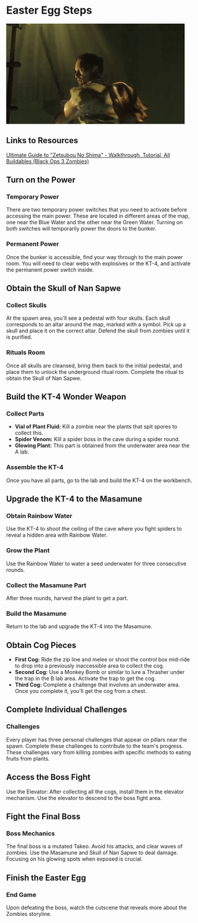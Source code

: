 # Easter Egg Steps

![ ](https://github.com/evanreidsmith7/bo3-brothers/blob/main/ZetsubouNoShima/misc/tak.gif)

## Links to Resources

[Ultimate Guide to "Zetsubou No Shima" - Walkthrough, Tutorial, All Buildables (Black Ops 3 Zombies)](https://www.gamesatlas.com/cod-black-ops-3/zombies/zetsubou-no-shima-easter-egg-guide)

## Turn on the Power

### Temporary Power

There are two temporary power switches that you need to activate before accessing the main power. These are located in different areas of the map, one near the Blue Water and the other near the Green Water. Turning on both switches will temporarily power the doors to the bunker.

### Permanent Power

Once the bunker is accessible, find your way through to the main power room. You will need to clear webs with explosives or the KT-4, and activate the permanent power switch inside.

## Obtain the Skull of Nan Sapwe

### Collect Skulls

At the spawn area, you'll see a pedestal with four skulls. Each skull corresponds to an altar around the map, marked with a symbol. Pick up a skull and place it on the correct altar. Defend the skull from zombies until it is purified.

### Rituals Room

Once all skulls are cleansed, bring them back to the initial pedestal, and place them to unlock the underground ritual room. Complete the ritual to obtain the Skull of Nan Sapwe.

## Build the KT-4 Wonder Weapon

### Collect Parts

- **Vial of Plant Fluid:** Kill a zombie near the plants that spit spores to collect this.
- **Spider Venom:** Kill a spider boss in the cave during a spider round.
- **Glowing Plant:** This part is obtained from the underwater area near the A lab.

### Assemble the KT-4

Once you have all parts, go to the lab and build the KT-4 on the workbench.

## Upgrade the KT-4 to the Masamune

### Obtain Rainbow Water

Use the KT-4 to shoot the ceiling of the cave where you fight spiders to reveal a hidden area with Rainbow Water.

### Grow the Plant

Use the Rainbow Water to water a seed underwater for three consecutive rounds.

### Collect the Masamune Part

After three rounds, harvest the plant to get a part.

### Build the Masamune

Return to the lab and upgrade the KT-4 into the Masamune.

## Obtain Cog Pieces

- **First Cog:** Ride the zip line and melee or shoot the control box mid-ride to drop into a previously inaccessible area to collect the cog.
- **Second Cog:** Use a Monkey Bomb or similar to lure a Thrasher under the trap in the B lab area. Activate the trap to get the cog.
- **Third Cog:** Complete a challenge that involves an underwater area. Once you complete it, you'll get the cog from a chest.

## Complete Individual Challenges

### Challenges

Every player has three personal challenges that appear on pillars near the spawn. Complete these challenges to contribute to the team's progress. These challenges vary from killing zombies with specific methods to eating fruits from plants.

## Access the Boss Fight

Use the Elevator: After collecting all the cogs, install them in the elevator mechanism. Use the elevator to descend to the boss fight area.

## Fight the Final Boss

### Boss Mechanics

The final boss is a mutated Takeo. Avoid his attacks, and clear waves of zombies. Use the Masamune and Skull of Nan Sapwe to deal damage. Focusing on his glowing spots when exposed is crucial.

## Finish the Easter Egg

### End Game

Upon defeating the boss, watch the cutscene that reveals more about the Zombies storyline.
